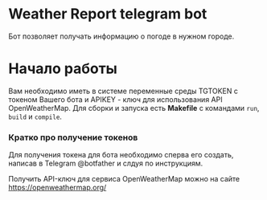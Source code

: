 # Weather Report telegram bot
Бот позволяет получать информацию о погоде в нужном городе.


# Начало работы
Вам необходимо иметь в системе переменные среды TGTOKEN с токеном Вашего бота
и APIKEY - ключ для использования API OpenWeatherMap.
Для сборки и запуска есть **Makefile** с командами ```run```, ```build``` и ```compile```.

### Кратко про получение токенов
Для получения токена для бота необходимо сперва его создать, написав в 
Telegram @botfather и слдуя по инструкциям.

Получить API-ключ для сервиса OpenWeatherMap можно на сайте https://openweathermap.org/

